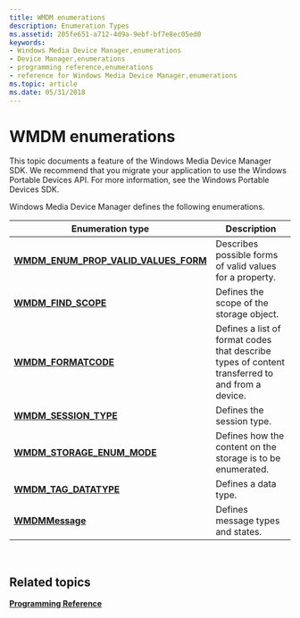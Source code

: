 ```yaml
---
title: WMDM enumerations
description: Enumeration Types
ms.assetid: 205fe651-a712-4d9a-9ebf-bf7e8ec05ed0
keywords:
- Windows Media Device Manager,enumerations
- Device Manager,enumerations
- programming reference,enumerations
- reference for Windows Media Device Manager,enumerations
ms.topic: article
ms.date: 05/31/2018
---
```


# WMDM enumerations

This topic documents a feature of the Windows Media Device Manager SDK. We recommend that you migrate your application to use the Windows Portable Devices API. For more information, see the Windows Portable Devices SDK.

Windows Media Device Manager defines the following enumerations.



| Enumeration type                                                                  | Description                                                                                     |
|-----------------------------------------------------------------------------------|-------------------------------------------------------------------------------------------------|
| [**WMDM\_ENUM\_PROP\_VALID\_VALUES\_FORM**](wmdm-enum-prop-valid-values-form.md) | Describes possible forms of valid values for a property.                                        |
| [**WMDM\_FIND\_SCOPE**](wmdm-find-scope.md)                                      | Defines the scope of the storage object.                                                        |
| [**WMDM\_FORMATCODE**](wmdm-formatcode.md)                                       | Defines a list of format codes that describe types of content transferred to and from a device. |
| [**WMDM\_SESSION\_TYPE**](wmdm-session-type.md)                                  | Defines the session type.                                                                       |
| [**WMDM\_STORAGE\_ENUM\_MODE**](wmdm-storage-enum-mode.md)                       | Defines how the content on the storage is to be enumerated.                                     |
| [**WMDM\_TAG\_DATATYPE**](wmdm-tag-datatype.md)                                  | Defines a data type.                                                                            |
| [**WMDMMessage**](wmdmmessage.md)                                                | Defines message types and states.                                                               |



 

## Related topics

<dl> <dt>

[**Programming Reference**](programming-reference.md)
</dt> </dl>

 

 




